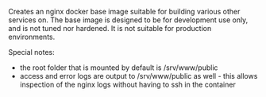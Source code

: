 Creates an nginx docker base image suitable for building various other services on. The base image is designed to be for development use only, and is not tuned nor hardened. It is not suitable for production environments.

Special notes:
* the root folder that is mounted by default is /srv/www/public
* access and error logs are output to /srv/www/public as well - this allows inspection of the nginx logs without having to ssh in the container
